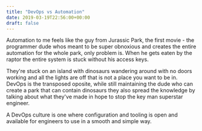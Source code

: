 ```yaml
---
title: "DevOps vs Automation"
date: 2019-03-19T22:56:00+00:00
draft: false
---
```


Automation to me feels like the guy from Jurassic Park, the first movie - the programmer dude whos meant to be super obnoxious and creates the entire automation for the whole park, only problem is. When he gets eaten by the raptor the entire system is stuck without his access keys. 

They're stuck on an island with dinosaurs wandering around with no doors working and all the lights are off that is not a place you want to be in. DevOps is the transposed oposite, while still maintaining the dude who can create a park that can contain dinosaurs they also spread the knowledge by talking about what they've made in hope to stop the key man superstar engineer.

A DevOps culture is one where configuration and tooling is open and available for engineers to use in a smooth and simple way.

